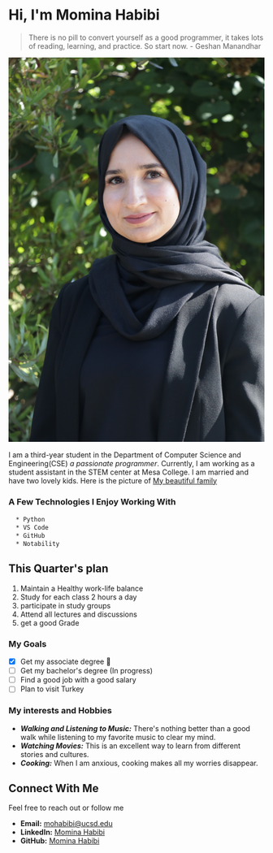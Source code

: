 # Hi, I'm Momina Habibi 

> There is no pill to convert yourself as a good programmer, it takes lots of reading, learning, and practice. So start now. - Geshan Manandhar

![image](myphoto.JPG)
 
I am a third-year student in the Department of Computer Science and Engineering(CSE) *a passionate programmer*. Currently, I am working as a student assistant in the STEM center at Mesa College. I am married and have two lovely kids. Here is the picture of [My beautiful family](family.jpg)

### A Few Technologies I Enjoy Working With
```
  * Python
  * VS Code
  * GitHub
  * Notability
```
  
## This Quarter's plan
1. Maintain a Healthy work-life balance
2. Study for each class 2 hours a day
3. participate in study groups
4. Attend all lectures and discussions
5. get a good Grade
     
### My Goals
- [x] Get my associate degree 🥳
- [ ] Get my bachelor's degree (In progress)
- [ ] Find a good job with a good salary
- [ ] Plan to visit Turkey
     
### My interests and Hobbies
- ***Walking and Listening to Music:*** There's nothing better than a good walk while listening to my favorite music to clear my mind.
- ***Watching Movies:*** This is an excellent way to learn from different stories and cultures. 
- ***Cooking:*** When I am anxious, cooking makes all my worries disappear.

## Connect With Me
  Feel free to reach out or follow me 
  - **Email:** [mohabibi@ucsd.edu](mailto:mohabibi@ucsd.edu)
  - **LinkedIn:** [Momina Habibi](http://linkedin.com/in/momina-habibi-612164290)
  - **GitHub:** [Momina Habibi](https://github.com/Mominahabibi19)
  
  
  
